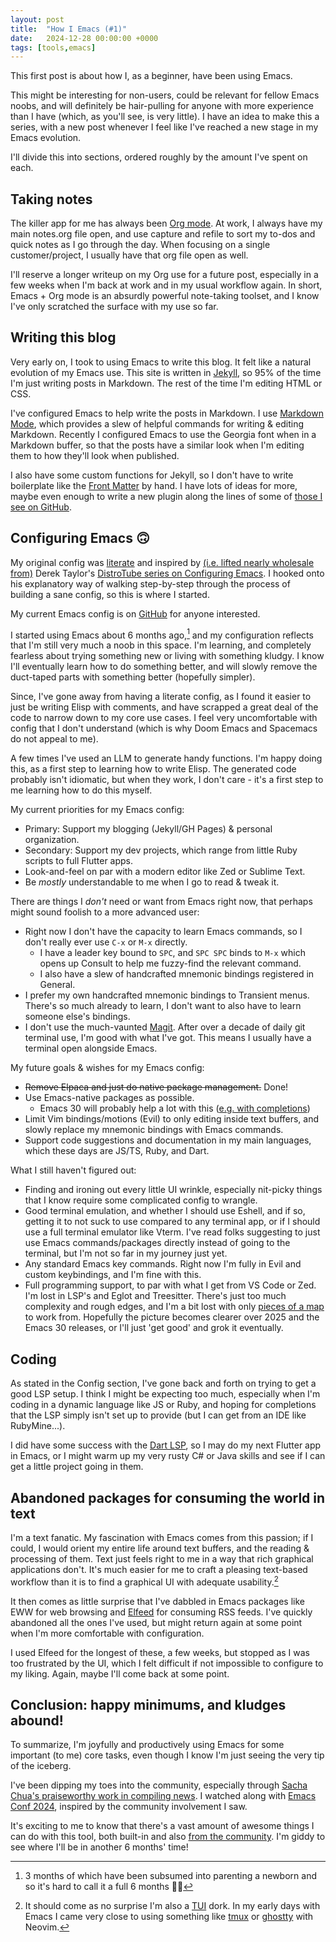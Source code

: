 ```yaml
---
layout: post
title:  "How I Emacs (#1)"
date:   2024-12-28 00:00:00 +0000
tags: [tools,emacs]
---
```


This first post is about how I, as a beginner, have been using Emacs.

This might be interesting for  non-users, could be relevant for fellow Emacs noobs, and will definitely be hair-pulling for anyone with more experience than I have (which, as you'll see, is very little). I have an idea to make this a series, with a new post whenever I feel like I've reached a new stage in my Emacs evolution.

I'll divide this into sections, ordered roughly by the amount I've spent on each.

## Taking notes

The killer app for me has always been [Org mode](https://orgmode.org/features.html). At work, I always have my main notes.org file open, and use capture and refile to sort my to-dos and quick notes as I go through the day. When focusing on a single customer/project, I usually have that org file open as well.

I'll reserve a longer writeup on my Org use for a future post, especially in a few weeks when I'm back at work and in my usual workflow again. In short, Emacs + Org mode is an absurdly powerful note-taking toolset, and I know I've only scratched the surface with my use so far.

## Writing this blog

Very early on, I took to using Emacs to write this blog. It felt like a natural evolution of my Emacs use. This site is written in [Jekyll](https://jekyllrb.com/docs/front-matter/), so 95% of the time I'm just writing posts in Markdown. The rest of the time I'm editing HTML or CSS.

I've configured Emacs to help write the posts in Markdown. I use [Markdown Mode](https://jblevins.org/projects/markdown-mode/), which provides a slew of helpful commands for writing & editing Markdown. Recently I configured Emacs to use the Georgia font when in a Markdown buffer, so that the posts have a similar look when I'm editing them to how they'll look when published.

I also have some custom functions for Jekyll, so I don't have to write boilerplate like the [Front Matter](https://jekyllrb.com/docs/front-matter/) by hand. I have lots of ideas for more, maybe even enough to write a new plugin along the lines of some of [those I see on GitHub](https://github.com/masasam/emacs-easy-jekyll).

## Configuring Emacs 🙃

My original config was [literate](https://en.wikipedia.org/wiki/Literate_programming) and inspired by [(i.e. lifted nearly wholesale from)](https://gitlab.com/dwt1/configuring-emacs) Derek Taylor's [DistroTube series on Configuring Emacs](https://www.youtube.com/watch?v=d1fgypEiQkE&list=PL5--8gKSku15e8lXf7aLICFmAHQVo0KXX). I hooked onto his explanatory way of walking step-by-step through the process of building a sane config, so this is where I started.

My current Emacs config is on [GitHub](https://github.com/kcarta/.emacs.d.git) for anyone interested. 

I started using Emacs about 6 months ago,[^1] and my configuration reflects that I'm still very much a noob in this space. I'm learning, and completely fearless about trying something new or living with something kludgy. I know I'll eventually learn how to do something better, and will slowly remove the duct-taped parts with something better (hopefully simpler).

Since, I've gone away from having a literate config, as I found it easier to just be writing Elisp with comments,  and have scrapped a great deal of the code to narrow down to my core use cases. I feel very uncomfortable with config that I don't understand (which is why Doom Emacs and Spacemacs do not appeal to me).

A few times I've used an LLM to generate handy functions. I'm happy doing this, as a first step to learning how to write Elisp. The generated code probably isn't idiomatic, but when they work, I don't care - it's a first step to me learning how to do this myself.

My current priorities for my Emacs config:
- Primary: Support my blogging (Jekyll/GH Pages) & personal organization.
- Secondary: Support my dev projects, which range from little Ruby scripts to full Flutter apps.
- Look-and-feel on par with a modern editor like Zed or Sublime Text.
- Be *mostly* understandable to me when I go to read & tweak it.

There are things I *don't* need or want from Emacs right now, that perhaps might sound foolish to a more advanced user:
- Right now I don't have the capacity to learn Emacs commands, so I don't really ever use `C-x` or `M-x` directly.
  - I have a leader key bound to `SPC`, and `SPC SPC` binds to `M-x` which opens up Consult to help me fuzzy-find the relevant command.
  - I also have a slew of handcrafted mnemonic bindings registered in General.
- I prefer my own handcrafted mnemonic bindings to Transient menus. There's so much already to learn, I don't want to also have to learn someone else's bindings.
- I don't use the much-vaunted [Magit](https://magit.vc). After over a decade of daily git terminal use, I'm good with what I've got. This means I usually have a terminal open alongside Emacs.

My future goals & wishes for my Emacs config:
- ~~Remove Elpaca and just do native package management.~~ Done!
- Use Emacs-native packages as possible.
  - Emacs 30 will probably help a lot with this ([e.g. with completions](https://eshelyaron.com/posts/2023-11-17-completion-preview-in-emacs.html)) 
- Limit Vim bindings/motions (Evil) to only editing inside text buffers, and slowly replace my mnemonic bindings with Emacs commands.
- Support code suggestions and documentation in my main languages, which these days are JS/TS, Ruby, and Dart.

What I still haven't figured out:

- Finding and ironing out every little UI wrinkle, especially nit-picky things that I know require some complicated config to wrangle.
- Good terminal emulation, and whether I should use Eshell, and if so, getting it to not suck to use compared to any terminal app, or if I should use a full terminal emulator like Vterm. I've read folks suggesting to just use Emacs commands/packages directly instead of going to the terminal, but I'm not so far in my journey just yet.
- Any standard Emacs key commands. Right now I'm fully in Evil and custom keybindings, and I'm fine with this. 
- Full programming support, to par with what I get from VS Code or Zed. I'm lost in LSP's and Eglot and Treesitter. There's just too much complexity and rough edges, and I'm a bit lost with only [pieces of a map](https://www.masteringemacs.org/article/how-to-get-started-tree-sitter) to work from. Hopefully the picture becomes clearer over 2025 and the Emacs 30 releases, or I'll just 'get good' and grok it eventually.

## Coding

As stated in the Config section, I've gone back and forth on trying to get a good LSP setup. I think I might be expecting too much, especially when I'm coding in a dynamic language like JS or Ruby, and hoping for completions that the LSP simply isn't set up to provide (but I can get from an IDE like RubyMine...). 

I did have some success with the [Dart LSP](https://github.com/emacs-lsp/lsp-dart), so I may do my next Flutter app in Emacs, or I might warm up my very rusty C# or Java skills and see if I can get a little project going in them.

## Abandoned packages for consuming the world in text

I'm a text fanatic. My fascination with Emacs comes from this passion; if I could, I would orient my entire life around text buffers, and the reading & processing of them. Text just feels right to me in a way that rich graphical applications don't. It's much easier for me to craft a pleasing text-based workflow than it is to find a graphical UI with adequate usability.[^2] 

It then comes as little surprise that I've dabbled in Emacs packages like EWW for web browsing and [Elfeed](https://github.com/skeeto/elfeed) for consuming RSS feeds. I've quickly abandoned all the ones I've used, but might return again at some point when I'm more comfortable with configuration. 

I used Elfeed for the longest of these, a few weeks, but stopped as I was too frustrated by the UI, which I felt difficult if not impossible to configure to my liking. Again, maybe I'll come back at some point.

## Conclusion: happy minimums, and kludges abound!

To summarize, I'm joyfully and productively using Emacs for some important (to me) core tasks, even though I know I'm just seeing the very tip of the iceberg.

I've been dipping my toes into the community, especially through [Sacha Chua's praiseworthy work in compiling news](https://sachachua.com/blog/). I watched along with [Emacs Conf 2024](https://emacsconf.org/2024/), inspired by the community involvement I saw.

It's exciting to me to know that there's a vast amount of awesome things I can do with this tool, both built-in and also [from the community](https://github.com/emacs-tw/awesome-emacs). I'm giddy to see where I'll be in another 6 months' time!

[^1]: 3 months of which have been subsumed into parenting a newborn and so it's hard to call it a full 6 months 😵‍💫

[^2]: It should come as no surprise I'm also a [TUI](https://terminal-apps.dev) dork. In my early days with Emacs I came very close to using something like [tmux](https://github.com/tmux/tmux/wiki) or [ghostty](https://ghostty.org) with Neovim.
